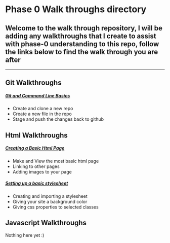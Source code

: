 # Phase 0 Walk throughs directory

## Welcome to the walk through repository, I will be adding any walkthroughs that I create to assist with phase-0 understanding to this repo, follow the links below to find the walk through you are after

---

## Git Walkthroughs


  ##### [Git and Command Line Basics](git/gitBasics.md)
  * Create and clone a new repo
  * Create a new file in the repo
  * Stage and push the changes back to github

## Html Walkthroughs

  ##### [Creating a Basic Html Page](html/htmlBasics.md)
  * Make and View the most basic html page
  * Linking to other pages
  * Adding images to your page


  ##### [Setting up a basic stylesheet](html/cssBasics.md)
  * Creating and importing a stylesheet
  * Giving your site a background color
  * Giving css properties to selected classes

## Javascript Walkthroughs

  Nothing here yet :)
